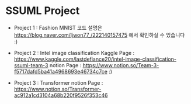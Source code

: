 # SSUML Project

- Project 1 : Fashion MNIST
코드 설명은 https://blog.naver.com/ljwon77_/222140157475 에서 확인하실 수 있습니다 :)

- Project 2 : Intel image classification
Kaggle Page : https://www.kaggle.com/lastdefiance20/intel-image-classification-ssuml-team-3
notion Page : https://www.notion.so/Team-3-f5717dafd5ba41a4968693e46734c7ce :)

- Project 3 : Transformer
notion Page : https://www.notion.so/Transformer-ac912a1cd3104a68b220f9526f353c46
